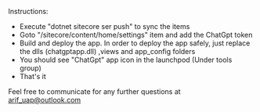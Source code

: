Instructions:
* Execute "dotnet sitecore ser push" to sync the items
* Goto "/sitecore/content/home/settings" item and add the ChatGpt token
* Build and deploy the app. In order to deploy the app safely, just replace the dlls (chatgptapp.dll) ,views and app_config folders
* You should see "ChatGpt" app icon in the launchpod (Under tools group)
* That's it

Feel free to communicate for any further questions at arif_uap@outlook.com
